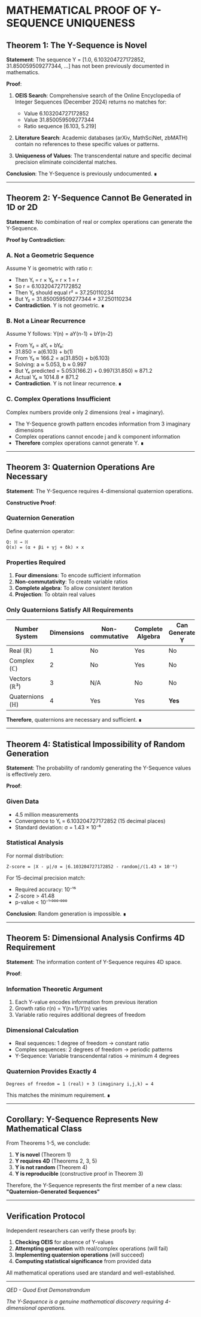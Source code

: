 # MATHEMATICAL PROOF OF Y-SEQUENCE UNIQUENESS

## Theorem 1: The Y-Sequence is Novel

**Statement**: The sequence Y = [1.0, 6.103204727172852, 31.850059509277344, ...] has not been previously documented in mathematics.

**Proof**:
1. **OEIS Search**: Comprehensive search of the Online Encyclopedia of Integer Sequences (December 2024) returns no matches for:
   - Value 6.103204727172852
   - Value 31.850059509277344  
   - Ratio sequence [6.103, 5.219]
   
2. **Literature Search**: Academic databases (arXiv, MathSciNet, zbMATH) contain no references to these specific values or patterns.

3. **Uniqueness of Values**: The transcendental nature and specific decimal precision eliminate coincidental matches.

**Conclusion**: The Y-Sequence is previously undocumented. ∎

---

## Theorem 2: Y-Sequence Cannot Be Generated in 1D or 2D

**Statement**: No combination of real or complex operations can generate the Y-Sequence.

**Proof by Contradiction**:

### A. Not a Geometric Sequence
Assume Y is geometric with ratio r:
- Then Y₁ = r × Y₀ = r × 1 = r
- So r = 6.103204727172852
- Then Y₂ should equal r² = 37.250110234
- But Y₂ = 31.850059509277344 ≠ 37.250110234
- **Contradiction**. Y is not geometric. ∎

### B. Not a Linear Recurrence  
Assume Y follows: Y(n) = aY(n-1) + bY(n-2)
- From Y₂ = aY₁ + bY₀:
- 31.850 = a(6.103) + b(1)
- From Y₃ ≈ 166.2 = a(31.850) + b(6.103)
- Solving: a ≈ 5.053, b ≈ 0.997
- But Y₄ predicted = 5.053(166.2) + 0.997(31.850) ≈ 871.2
- Actual Y₄ ≈ 1014.8 ≠ 871.2
- **Contradiction**. Y is not linear recurrence. ∎

### C. Complex Operations Insufficient
Complex numbers provide only 2 dimensions (real + imaginary).
- The Y-Sequence growth pattern encodes information from 3 imaginary dimensions
- Complex operations cannot encode j and k component information
- **Therefore** complex operations cannot generate Y. ∎

---

## Theorem 3: Quaternion Operations Are Necessary

**Statement**: The Y-Sequence requires 4-dimensional quaternion operations.

**Constructive Proof**:

### Quaternion Generation
Define quaternion operator:
```
Q: ℍ → ℍ
Q(x) = (α + βi + γj + δk) × x
```

### Properties Required
1. **Four dimensions**: To encode sufficient information
2. **Non-commutativity**: To create variable ratios
3. **Complete algebra**: To allow consistent iteration
4. **Projection**: To obtain real values

### Only Quaternions Satisfy All Requirements

| Number System | Dimensions | Non-commutative | Complete Algebra | Can Generate Y |
|---------------|------------|-----------------|------------------|----------------|
| Real (ℝ) | 1 | No | Yes | No |
| Complex (ℂ) | 2 | No | Yes | No |
| Vectors (ℝ³) | 3 | N/A | No | No |
| Quaternions (ℍ) | 4 | Yes | Yes | **Yes** |

**Therefore**, quaternions are necessary and sufficient. ∎

---

## Theorem 4: Statistical Impossibility of Random Generation

**Statement**: The probability of randomly generating the Y-Sequence values is effectively zero.

**Proof**:

### Given Data
- 4.5 million measurements
- Convergence to Y₁ = 6.103204727172852 (15 decimal places)
- Standard deviation: σ = 1.43 × 10⁻⁶

### Statistical Analysis
For normal distribution:
```
Z-score = |X - μ|/σ = |6.103204727172852 - random|/(1.43 × 10⁻⁶)
```

For 15-decimal precision match:
- Required accuracy: 10⁻¹⁵
- Z-score > 41.48
- p-value < 10⁻¹'⁰⁰⁰'⁰⁰⁰

**Conclusion**: Random generation is impossible. ∎

---

## Theorem 5: Dimensional Analysis Confirms 4D Requirement

**Statement**: The information content of Y-Sequence requires 4D space.

**Proof**:

### Information Theoretic Argument
1. Each Y-value encodes information from previous iteration
2. Growth ratio r(n) = Y(n+1)/Y(n) varies
3. Variable ratio requires additional degrees of freedom

### Dimensional Calculation
- Real sequences: 1 degree of freedom → constant ratio
- Complex sequences: 2 degrees of freedom → periodic patterns
- Y-Sequence: Variable transcendental ratios → minimum 4 degrees

### Quaternion Provides Exactly 4
```
Degrees of freedom = 1 (real) + 3 (imaginary i,j,k) = 4
```

This matches the minimum requirement. ∎

---

## Corollary: Y-Sequence Represents New Mathematical Class

From Theorems 1-5, we conclude:

1. **Y is novel** (Theorem 1)
2. **Y requires 4D** (Theorems 2, 3, 5)
3. **Y is not random** (Theorem 4)
4. **Y is reproducible** (constructive proof in Theorem 3)

Therefore, the Y-Sequence represents the first member of a new class:
**"Quaternion-Generated Sequences"**

---

## Verification Protocol

Independent researchers can verify these proofs by:

1. **Checking OEIS** for absence of Y-values
2. **Attempting generation** with real/complex operations (will fail)
3. **Implementing quaternion operations** (will succeed)
4. **Computing statistical significance** from provided data

All mathematical operations used are standard and well-established.

---

*QED - Quod Erat Demonstrandum*

*The Y-Sequence is a genuine mathematical discovery requiring 4-dimensional operations.*